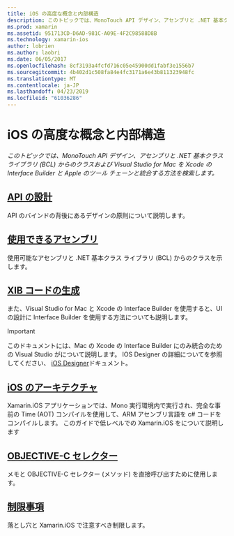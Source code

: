 ```yaml
---
title: iOS の高度な概念と内部構造
description: このトピックでは、MonoTouch API デザイン、アセンブリと .NET 基本クラス ライブラリ (BCL) からのクラスおよび Visual Studio for Mac を Xcode の Interface Builder と Apple のツール チェーンと統合する方法を検索します。
ms.prod: xamarin
ms.assetid: 951713CD-D6AD-981C-A09E-4F2C98588D8B
ms.technology: xamarin-ios
author: lobrien
ms.author: laobri
ms.date: 06/05/2017
ms.openlocfilehash: 8cf3193a4fcfd716c05e45900dd1fabf3e1556b7
ms.sourcegitcommit: 4b402d1c508fa84e4fc3171a6e43b811323948fc
ms.translationtype: MT
ms.contentlocale: ja-JP
ms.lasthandoff: 04/23/2019
ms.locfileid: "61036286"
---
```

# <a name="ios-advanced-concepts-and-internals"></a>iOS の高度な概念と内部構造

_このトピックでは、MonoTouch API デザイン、アセンブリと .NET 基本クラス ライブラリ (BCL) からのクラスおよび Visual Studio for Mac を Xcode の Interface Builder と Apple のツール チェーンと統合する方法を検索します。_

##  <a name="api-designiosinternalsapi-designindexmd"></a>[API の設計](~/ios/internals/api-design/index.md)

API のバインドの背後にあるデザインの原則について説明します。

##  <a name="available-assembliescross-platforminternalsavailable-assembliesmd"></a>[使用できるアセンブリ](~/cross-platform/internals/available-assemblies.md)

使用可能なアセンブリと .NET 基本クラス ライブラリ (BCL) からのクラスを示します。

##  <a name="xib-code-generationiosinternalsxib-code-generationmd"></a>[XIB コードの生成](~/ios/internals/xib-code-generation.md)

また、Visual Studio for Mac と Xcode の Interface Builder を使用すると、UI の設計に Interface Builder を使用する方法についても説明します。

> [!IMPORTANT]
> このドキュメントには、Mac の Xcode の Interface Builder にのみ統合のための Visual Studio がについて説明します。 IOS Designer の詳細についてを参照してください、 [iOS Designer](~/ios/user-interface/designer/index.md)ドキュメント。

##  <a name="ios-architectureiosinternalsarchitecturemd"></a>[iOS のアーキテクチャ](~/ios/internals/architecture.md)

Xamarin.iOS アプリケーションでは、Mono 実行環境内で実行され、完全な事前の Time (AOT) コンパイルを使用して、ARM アセンブリ言語を c# コードをコンパイルします。 このガイドで低レベルでの Xamarin.iOS をについて説明します

##  <a name="objective-c-selectorsiosinternalsobjective-c-selectorsmd"></a>[OBJECTIVE-C セレクター](~/ios/internals/objective-c-selectors.md)

メモと OBJECTIVE-C セレクター (メソッド) を直接呼び出すために使用します。

##  <a name="limitationslimitationsmd"></a>[制限事項](limitations.md)

落とし穴と Xamarin.iOS で注意すべき制限します。
